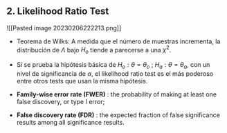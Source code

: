 
## 2. Likelihood Ratio Test

![[Pasted image 20230206222213.png]]

- Teorema de Wilks: A medida que el número de muestras incrementa, la distribución de $\Lambda$ bajo $H_o$ tiende a parecerse a una $\chi^2$. 
- Si se prueba la hipótesis básica de $H_o: \theta = \theta_o$ ; $H_a: \theta = \theta_a$, con un nivel de significancia de $\alpha$, el likelihood ratio test es el más poderoso entre otros tests que usan la misma hipótesis.


- **Family-wise error rate (FWER)** : the probability of making at least one false discovery, or type I error;
- **False discovery rate (FDR)** : the expected fraction of false significance results among all significance results.
